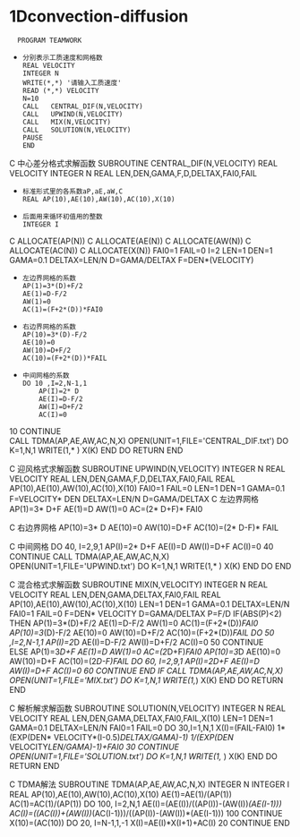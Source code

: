 # 1Dconvection-diffusion
      
      PROGRAM TEAMWORK
*     分别表示工质速度和网格数
      REAL VELOCITY
      INTEGER N
      WRITE(*,*) '请输入工质速度'
      READ (*,*) VELOCITY
      N=10
      CALL   CENTRAL_DIF(N,VELOCITY)
      CALL   UPWIND(N,VELOCITY)
      CALL   MIX(N,VELOCITY)
      CALL   SOLUTION(N,VELOCITY)
      PAUSE
      END

C     中心差分格式求解函数
      SUBROUTINE CENTRAL_DIF(N,VELOCITY)
      REAL VELOCITY
      INTEGER N
      REAL LEN,DEN,GAMA,F,D,DELTAX,FAI0,FAIL
*     标准形式里的各系数aP,aE,aW,C
      REAL AP(10),AE(10),AW(10),AC(10),X(10)
*     后面用来循环初值用的整数 
      INTEGER I
C      ALLOCATE(AP(N))
C      ALLOCATE(AE(N))
C      ALLOCATE(AW(N))
C      ALLOCATE(AC(N))
C      ALLOCATE(X(N))
      FAI0=1
      FAIL=0
      I=2
      LEN=1
      DEN=1
      GAMA=0.1
      DELTAX=LEN/N
      D=GAMA/DELTAX
      F=DEN*(VELOCITY)
      
*     左边界网格的系数
      AP(1)=3*(D)+F/2
      AE(1)=D-F/2
      AW(1)=0
      AC(1)=(F+2*(D))*FAI0
      
*     右边界网格的系数
      AP(10)=3*(D)-F/2
      AE(10)=0
      AW(10)=D+F/2
      AC(10)=(F+2*(D))*FAIL
      
*     中间网格的系数
      DO 10 ,I=2,N-1,1
          AP(I)=2* D
          AE(I)=D-F/2
          AW(I)=D+F/2
          AC(I)=0
10    CONTINUE      
      CALL TDMA(AP,AE,AW,AC,N,X)
      OPEN(UNIT=1,FILE='CENTRAL_DIF.txt')
      DO K=1,N,1
      WRITE(1,* )  X(K)
      END DO
      RETURN
      END


C     迎风格式求解函数
      SUBROUTINE UPWIND(N,VELOCITY)
      INTEGER N
      REAL VELOCITY
      REAL LEN,DEN,GAMA,F,D,DELTAX,FAI0,FAIL
      REAL AP(10),AE(10),AW(10),AC(10),X(10)
      FAI0=1
      FAIL=0
      LEN=1
      DEN=1
      GAMA=0.1
      F=VELOCITY* DEN
      DELTAX=LEN/N
      D=GAMA/DELTAX
C     左边界网格
      AP(1)=3* D+F
      AE(1)=D
      AW(1)=0
      AC=(2* D+F)* FAI0
      
C     右边界网格
      AP(10)=3* D
      AE(10)=0
      AW(10)=D+F
      AC(10)=(2* D-F)* FAIL
      
C     中间网格
      DO 40, I=2,9,1
          AP(I)=2* D+F
          AE(I)=D
          AW(I)=D+F
          AC(I)=0
 40   CONTINUE
      CALL TDMA(AP,AE,AW,AC,N,X)
      OPEN(UNIT=1,FILE='UPWIND.txt')
      DO K=1,N,1
      WRITE(1,* )  X(K)
      END DO
      END
      
C     混合格式求解函数
      SUBROUTINE MIX(N,VELOCITY)
      INTEGER N
      REAL VELOCITY
      REAL LEN,DEN,GAMA,DELTAX,FAI0,FAIL
      REAL AP(10),AE(10),AW(10),AC(10),X(10)
      LEN=1
      DEN=1
      GAMA=0.1
      DELTAX=LEN/N
      FAI0=1
      FAIL=0
      F=DEN* VELOCITY
      D=GAMA/DELTAX
      P=F/D
      IF(ABS(P)<2) THEN
      AP(1)=3*(D)+F/2
      AE(1)=D-F/2
      AW(1)=0
      AC(1)=(F+2*(D))*FAI0
      AP(10)=3*(D)-F/2
      AE(10)=0
      AW(10)=D+F/2
      AC(10)=(F+2*(D))*FAIL
      DO 50 ,I=2,N-1,1
          AP(I)=2*D
          AE(I)=D-F/2
          AW(I)=D+F/2
          AC(I)=0
50    CONTINUE  
      ELSE
      AP(1)=3*D+F
      AE(1)=D
      AW(1)=0
      AC=(2*D+F)*FAI0
      AP(10)=3*D
      AE(10)=0
      AW(10)=D+F
      AC(10)=(2*D-F)*FAIL
      DO 60, I=2,9,1
          AP(I)=2*D+F
          AE(I)=D
          AW(I)=D+F
          AC(I)=0
 60   CONTINUE
      END IF
      CALL TDMA(AP,AE,AW,AC,N,X)
      OPEN(UNIT=1,FILE='MIX.txt')
      DO K=1,N,1
      WRITE(1,*)  X(K)
      END DO
      RETURN 
      END
 
C     解析解求解函数
      SUBROUTINE SOLUTION(N,VELOCITY)
      INTEGER N
      REAL VELOCITY
      REAL LEN,DEN,GAMA,DELTAX,FAI0,FAIL,X(10)
      LEN=1
      DEN=1
      GAMA=0.1
      DELTAX=LEN/N
      FAI0=1
      FAIL=0
      DO 30,I=1,N,1
          X(I)=(FAIL-FAI0)
     1*(EXP(DEN* VELOCITY*(I-0.5)*DELTAX/GAMA)-1)
     1/(EXP(DEN* VELOCITY*LEN/GAMA)-1)+FAI0 
30    CONTINUE          
      OPEN(UNIT=1,FILE='SOLUTION.txt')
      DO K=1,N,1
      WRITE(1,* )  X(K)
      END DO
      RETURN 
      END
 
 
C     TDMA解法
      SUBROUTINE TDMA(AP,AE,AW,AC,N,X)
      INTEGER N
      INTEGER I
      REAL AP(10),AE(10),AW(10),AC(10),X(10)
      AE(1)=AE(1)/(AP(1))
      AC(1)=AC(1)/(AP(1))
      DO 100, I=2,N,1
          AE(I)=(AE(I))/((AP(I))-(AW(I))*(AE(I-1)))
          AC(I)=((AC(I))+(AW(I))*(AC(I-1)))/((AP(I))-(AW(I))*(AE(I-1)))
100    CONTINUE
      X(10)=(AC(10))
      DO 20, I=N-1,1,-1
          X(I)=AE(I)*X(I+1)+AC(I)
20    CONTINUE
      END 
          
      
      
